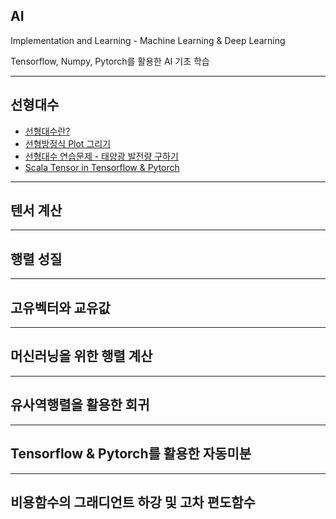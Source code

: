 ## AI
Implementation and Learning - Machine Learning &amp; Deep Learning

Tensorflow, Numpy, Pytorch를 활용한 AI 기초 학습

---

## 선형대수

- [선형대수란?](desc/1-선형대수/기본개념/선형대수%20개념.md)
- [선형방정식 Plot 그리기](jupyter/1-선형대수/linear-algebra.ipynb)
- [선형대수 연습문제 - 태양광 발전량 구하기](desc/1-선형대수/기본개념/선형대수연습문제.md)
- [Scala Tensor in Tensorflow & Pytorch](jupyter/1-선형대수/scala.ipynb)

---

## 텐서 계산

---

## 행렬 성질

---

## 고유벡터와 교유값

---

## 머신러닝을 위한 행렬 계산

---

## 유사역행렬을 활용한 회귀

---

## Tensorflow & Pytorch를 활용한 자동미분

---

## 비용함수의 그래디언트 하강 및 고차 편도함수